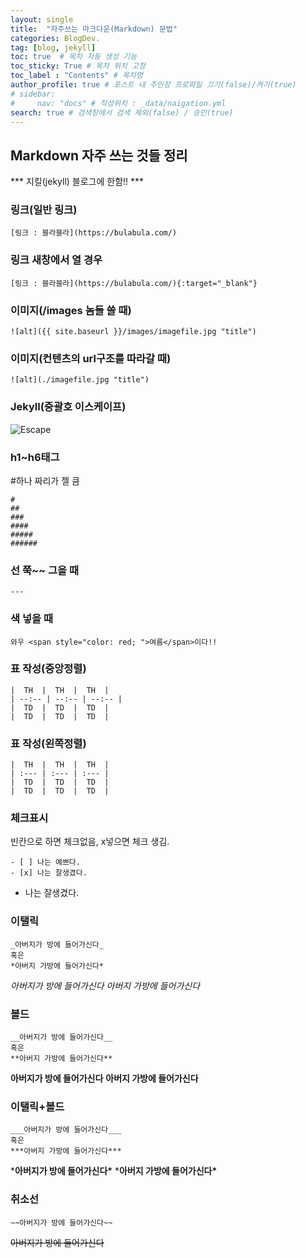 ```yaml
---
layout: single
title:  "자주쓰는 마크다운(Markdown) 문법"
categories: BlogDev.
tag: [blog, jekyll]
toc: true  # 목차 자동 생성 기능
toc_sticky: True # 목차 위치 고정 
toc_label : "Contents" # 목차명
author_profile: true # 포스트 내 주인장 프로파일 끄기(false)/켜기(true)
# sidebar:
#     nav: "docs" # 작성위치 : _data/naigation.yml
search: true # 검색창에서 검색 제외(false) / 승인(true)
---
```


## Markdown 자주 쓰는 것들 정리
*** 지킬(jekyll) 블로그에 한함!! ***


### 링크(일반 링크)

```git
[링크 : 블라블라](https://bulabula.com/)
```

### 링크 새창에서 열 경우

```git
[링크 : 블라블라](https://bulabula.com/){:target="_blank"} 
```

### 이미지(/images 놈들 쓸 때)

```git
![alt]({{ site.baseurl }}/images/imagefile.jpg "title")
```

### 이미지(컨텐츠의 url구조를 따라갈 때)

```git
![alt](./imagefile.jpg "title")
```


### Jekyll(중괄호 이스케이프)

![Escape](https://techstock.biz/Markdown/MyFavorite/Escape.jpg)

### h1~h6태그

\#하나 짜리가 젤 큼

```git
#
##
###
####
#####
######
```

### 선 쭉~~ 그을 때

```git
---
```

### 색 넣을 때

```git
와우 <span style="color: red; ">여름</span>이다!!
```

### 표 작성(중앙정렬)

```git
|  TH  |  TH  |  TH  |
| --:-- | --:-- | --:-- |
|  TD  |  TD  |  TD  |
|  TD  |  TD  |  TD  |
```

### 표 작성(왼쪽정렬)

```git
|  TH  |  TH  |  TH  |
| :--- | :--- | :--- |
|  TD  |  TD  |  TD  |
|  TD  |  TD  |  TD  |
```

### 체크표시

빈칸으로 하면 체크없음, x넣으면 체크 생김.

```git
- [ ] 나는 예쁘다.
- [x] 나는 잘생겼다.
```

- 나는 잘생겼다.

### 이탤릭

```git
_아버지가 방에 들어가신다_
혹은
*아버지 가방에 들어가신다*
```

*아버지가 방에 들어가신다*
*아버지 가방에 들어가신다*

### 볼드

```git
__아버지가 방에 들어가신다__
혹은
**아버지 가방에 들어가신다**
```

**아버지가 방에 들어가신다**
**아버지 가방에 들어가신다**

### 이탤릭+볼드

```git
___아버지가 방에 들어가신다___
혹은
***아버지 가방에 들어가신다***
```

***아버지가 방에 들어가신다\***
***아버지 가방에 들어가신다\***

### 취소선

```git
~~아버지가 방에 들어가신다~~
```

~~아버지가 방에 들어가신다~~
